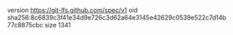 version https://git-lfs.github.com/spec/v1
oid sha256:8c6839c3f41e34d9e726c3d62a64e3145e42629c0539e522c7d14b77c8875cbc
size 1341
